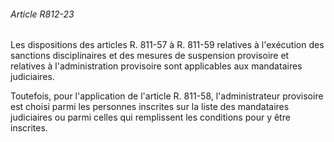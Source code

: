 ###### Article R812-23

Les dispositions des articles R. 811-57 à R. 811-59 relatives à l'exécution des sanctions disciplinaires et des mesures de suspension provisoire et relatives à l'administration provisoire sont applicables aux mandataires judiciaires.

Toutefois, pour l'application de l'article R. 811-58, l'administrateur provisoire est choisi parmi les personnes inscrites sur la liste des mandataires judiciaires ou parmi celles qui remplissent les conditions pour y être inscrites.

